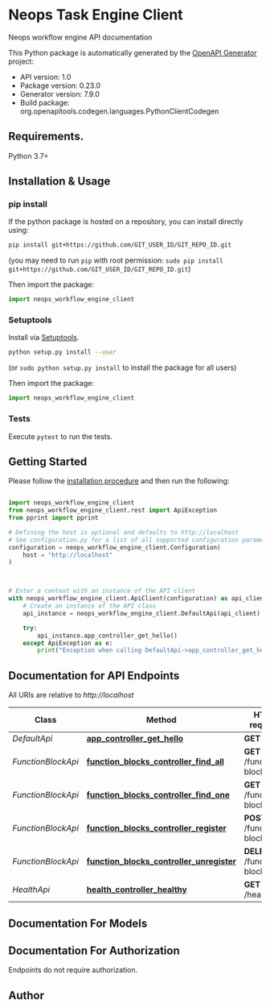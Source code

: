 # Neops Task Engine Client
Neops workflow engine API documentation

This Python package is automatically generated by the [OpenAPI Generator](https://openapi-generator.tech) project:

- API version: 1.0
- Package version: 0.23.0
- Generator version: 7.9.0
- Build package: org.openapitools.codegen.languages.PythonClientCodegen

## Requirements.

Python 3.7+

## Installation & Usage
### pip install

If the python package is hosted on a repository, you can install directly using:

```sh
pip install git+https://github.com/GIT_USER_ID/GIT_REPO_ID.git
```
(you may need to run `pip` with root permission: `sudo pip install git+https://github.com/GIT_USER_ID/GIT_REPO_ID.git`)

Then import the package:
```python
import neops_workflow_engine_client
```

### Setuptools

Install via [Setuptools](http://pypi.python.org/pypi/setuptools).

```sh
python setup.py install --user
```
(or `sudo python setup.py install` to install the package for all users)

Then import the package:
```python
import neops_workflow_engine_client
```

### Tests

Execute `pytest` to run the tests.

## Getting Started

Please follow the [installation procedure](#installation--usage) and then run the following:

```python

import neops_workflow_engine_client
from neops_workflow_engine_client.rest import ApiException
from pprint import pprint

# Defining the host is optional and defaults to http://localhost
# See configuration.py for a list of all supported configuration parameters.
configuration = neops_workflow_engine_client.Configuration(
    host = "http://localhost"
)



# Enter a context with an instance of the API client
with neops_workflow_engine_client.ApiClient(configuration) as api_client:
    # Create an instance of the API class
    api_instance = neops_workflow_engine_client.DefaultApi(api_client)

    try:
        api_instance.app_controller_get_hello()
    except ApiException as e:
        print("Exception when calling DefaultApi->app_controller_get_hello: %s\n" % e)

```

## Documentation for API Endpoints

All URIs are relative to *http://localhost*

Class | Method | HTTP request | Description
------------ | ------------- | ------------- | -------------
*DefaultApi* | [**app_controller_get_hello**](docs/DefaultApi.md#app_controller_get_hello) | **GET** / | 
*FunctionBlockApi* | [**function_blocks_controller_find_all**](docs/FunctionBlockApi.md#function_blocks_controller_find_all) | **GET** /function-blocks | 
*FunctionBlockApi* | [**function_blocks_controller_find_one**](docs/FunctionBlockApi.md#function_blocks_controller_find_one) | **GET** /function-blocks/{id} | 
*FunctionBlockApi* | [**function_blocks_controller_register**](docs/FunctionBlockApi.md#function_blocks_controller_register) | **POST** /function-blocks | 
*FunctionBlockApi* | [**function_blocks_controller_unregister**](docs/FunctionBlockApi.md#function_blocks_controller_unregister) | **DELETE** /function-blocks/{id} | 
*HealthApi* | [**health_controller_healthy**](docs/HealthApi.md#health_controller_healthy) | **GET** /health | 


## Documentation For Models



<a id="documentation-for-authorization"></a>
## Documentation For Authorization

Endpoints do not require authorization.


## Author




